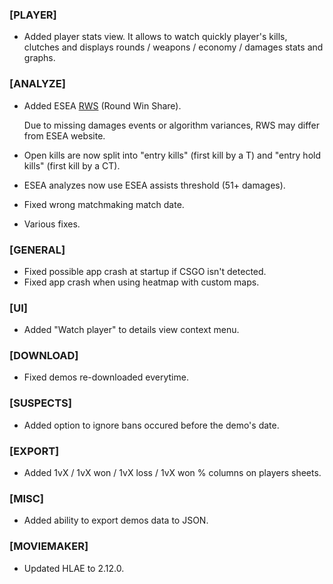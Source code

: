 ### \[PLAYER\]

- Added player stats view. It allows to watch quickly player's kills, clutches and displays rounds / weapons / economy / damages stats and graphs.

### \[ANALYZE\]

- Added ESEA [RWS](https://play.esea.net/index.php?s=support&d=faq&id=212) (Round Win Share).  
  <p class="has-text-warning">
  Due to missing damages events or algorithm variances, RWS may differ from ESEA website.
  </p>

- Open kills are now split into "entry kills" (first kill by a T) and "entry hold kills" (first kill by a CT).
- ESEA analyzes now use ESEA assists threshold (51+ damages).
- Fixed wrong matchmaking match date.
- Various fixes.

### \[GENERAL\]

- Fixed possible app crash at startup if CSGO isn't detected.
- Fixed app crash when using heatmap with custom maps.

### \[UI\]

- Added "Watch player" to details view context menu.

### \[DOWNLOAD\]

- Fixed demos re-downloaded everytime.

### \[SUSPECTS\]

- Added option to ignore bans occured before the demo's date.

### \[EXPORT\]

- Added 1vX / 1vX won / 1vX loss / 1vX won % columns on players sheets.

### \[MISC\]

- Added ability to export demos data to JSON.

### \[MOVIEMAKER\]

- Updated HLAE to 2.12.0.
